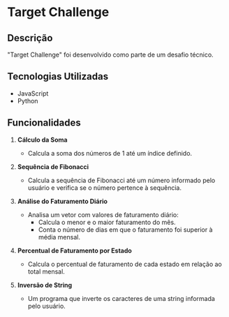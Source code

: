 # Target Challenge

## Descrição

"Target Challenge" foi desenvolvido como parte de um desafio técnico.

## Tecnologias Utilizadas

- JavaScript
- Python

## Funcionalidades

1. **Cálculo da Soma**
   - Calcula a soma dos números de 1 até um índice definido.

2. **Sequência de Fibonacci**
   - Calcula a sequência de Fibonacci até um número informado pelo usuário e verifica se o número pertence à sequência.

3. **Análise do Faturamento Diário**
   - Analisa um vetor com valores de faturamento diário:
     - Calcula o menor e o maior faturamento do mês.
     - Conta o número de dias em que o faturamento foi superior à média mensal.

4. **Percentual de Faturamento por Estado**
   - Calcula o percentual de faturamento de cada estado em relação ao total mensal.

5. **Inversão de String**
   - Um programa que inverte os caracteres de uma string informada pelo usuário.
